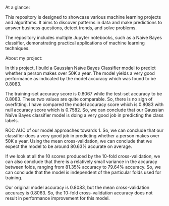 At a glance: 


This repository is designed to showcase various machine learning projects and algorithms. 
It aims to discover patterns in data and make predictions to answer business questions, detect trends, and solve problems. 

The repository includes multiple Jupyter notebooks, such as a Naive Bayes classifier, demonstrating practical applications of machine learning techniques.


About my project:


In this project, I build a Gaussian Naïve Bayes Classifier model to predict whether a person makes over 50K a year. The model yields a very good performance as indicated by the model accuracy which was found to be 0.8083.

The training-set accuracy score is 0.8067 while the test-set accuracy to be 0.8083. These two values are quite comparable. So, there is no sign of overfitting.
I have compared the model accuracy score which is 0.8083 with null accuracy score which is 0.7582. So, we can conclude that our Gaussian Naïve Bayes classifier model is doing a very good job in predicting the class labels.

ROC AUC of our model approaches towards 1. So, we can conclude that our classifier does a very good job in predicting whether a person makes over 50K a year.
Using the mean cross-validation, we can conclude that we expect the model to be around 80.63% accurate on average.

If we look at all the 10 scores produced by the 10-fold cross-validation, we can also conclude that there is a relatively small variance in the accuracy between folds, ranging from 81.35% accuracy to 79.64% accuracy. So, we can conclude that the model is independent of the particular folds used for training.

Our original model accuracy is 0.8083, but the mean cross-validation accuracy is 0.8063. So, the 10-fold cross-validation accuracy does not result in performance improvement for this model.
